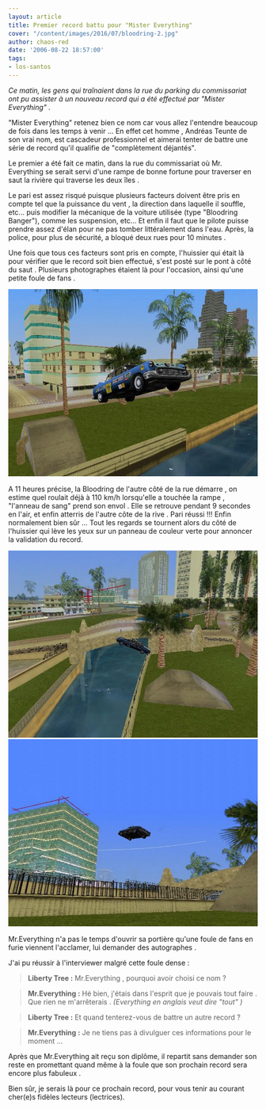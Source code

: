 ```yaml
---
layout: article
title: Premier record battu pour "Mister Everything"
cover: "/content/images/2016/07/bloodring-2.jpg"
author: chaos-red
date: '2006-08-22 18:57:00'
tags:
- los-santos
---
```


_Ce matin, les gens qui traînaient dans la rue du parking du commissariat ont pu assister à un nouveau record qui a été effectué par "Mister Everything" ._

"Mister Everything" retenez bien ce nom car vous allez l'entendre beaucoup de fois dans les temps à venir ... En effet cet homme , Andréas Teunte de son vrai nom, est cascadeur professionnel et aimerai tenter de battre une série de record qu'il qualifie de "complètement déjantés".

Le premier a été fait ce matin, dans la rue du commissariat où Mr. Everything se serait servi d'une rampe de bonne fortune pour traverser en saut la rivière qui traverse les deux îles .

Le pari est assez risqué puisque plusieurs facteurs doivent être pris en compte tel que la puissance du vent , la direction dans laquelle il souffle, etc... puis modifier la mécanique de la voiture utilisée (type "Bloodring Banger"), comme les suspension, etc... Et enfin il faut que le pilote puisse prendre assez d'élan pour ne pas tomber littéralement dans l'eau. Après, la police, pour plus de sécurité, a bloqué deux rues pour 10 minutes .

Une fois que tous ces facteurs sont pris en compte, l'huissier qui était là pour vérifier que le record soit bien effectué, s'est posté sur le pont à côté du saut . Plusieurs photographes étaient là pour l'occasion, ainsi qu'une petite foule de fans .

![](/content/images/2005/01/bair.jpg)

A 11 heures précise, la Bloodring de l'autre côté de la rue démarre , on estime quel roulait déjà à 110 km/h lorsqu'elle a touchée la rampe , "l'anneau de sang" prend son envol . Elle se retrouve pendant 9 secondes en l'air, et enfin atterris de l'autre côte de la rive . Pari réussi !!! Enfin normalement bien sûr ... Tout les regards se tournent alors du côté de l'huissier qui lève les yeux sur un panneau de couleur verte pour annoncer la validation du record.

![](/content/images/2005/01/bair3.jpg)
![](/content/images/2005/01/bair2.jpg)

Mr.Everything n'a pas le temps d'ouvrir sa portière qu'une foule de fans en furie viennent l'acclamer, lui demander des autographes .

J'ai pu réussir à l'interviewer malgré cette foule dense :

> **Liberty Tree :** Mr.Everything , pourquoi avoir choisi ce nom ?

> **Mr.Everything :** Hé bien, j'étais dans l'esprit que je pouvais tout faire . Que rien ne m'arrêterais . _(Everything en anglais veut dire "tout" )_

> **Liberty Tree :** Et quand tenterez-vous de battre un autre record ?

> **Mr.Everything :** Je ne tiens pas à divulguer ces informations pour le moment ...

Après que Mr.Everything ait reçu son diplôme, il repartit sans demander son reste en promettant quand même à la foule que son prochain record sera encore plus fabuleux .

Bien sûr, je serais là pour ce prochain record, pour vous tenir au courant cher(e)s fidèles lecteurs (lectrices).